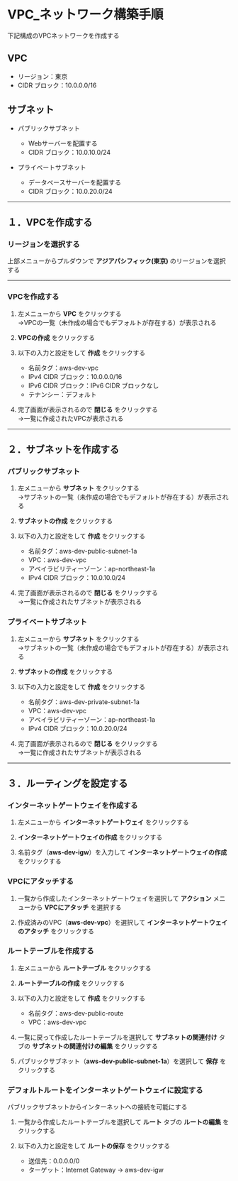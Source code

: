 # VPC_ネットワーク構築手順

下記構成のVPCネットワークを作成する

## VPC

* リージョン：東京
* CIDR ブロック：10.0.0.0/16

## サブネット

* パブリックサブネット
  * Webサーバーを配置する
  * CIDR ブロック：10.0.10.0/24

* プライベートサブネット
  * データベースサーバーを配置する
  * CIDR ブロック：10.0.20.0/24

***

## １．VPCを作成する

### リージョンを選択する

上部メニューからプルダウンで __アジアパシフィック(東京)__ のリージョンを選択する

***

### VPCを作成する

1. 左メニューから __VPC__ をクリックする  
  →VPCの一覧（未作成の場合でもデフォルトが存在する）が表示される

2. __VPCの作成__ をクリックする

3. 以下の入力と設定をして __作成__ をクリックする
    * 名前タグ：aws-dev-vpc
    * IPv4 CIDR ブロック：10.0.0.0/16
    * IPv6 CIDR ブロック：IPv6 CIDR ブロックなし
    * テナンシー：デフォルト

4. 完了画面が表示されるので __閉じる__ をクリックする  
  →一覧に作成されたVPCが表示される

***

## ２．サブネットを作成する

### パブリックサブネット

1. 左メニューから __サブネット__ をクリックする  
  →サブネットの一覧（未作成の場合でもデフォルトが存在する）が表示される

2. __サブネットの作成__ をクリックする

3. 以下の入力と設定をして __作成__ をクリックする
    * 名前タグ：aws-dev-public-subnet-1a
    * VPC：aws-dev-vpc
    * アベイラビリティーゾーン：ap-northeast-1a
    * IPv4 CIDR ブロック：10.0.10.0/24

4. 完了画面が表示されるので __閉じる__ をクリックする  
  →一覧に作成されたサブネットが表示される

### プライベートサブネット

1. 左メニューから __サブネット__ をクリックする  
  →サブネットの一覧（未作成の場合でもデフォルトが存在する）が表示される

2. __サブネットの作成__ をクリックする

3. 以下の入力と設定をして __作成__ をクリックする
    * 名前タグ：aws-dev-private-subnet-1a
    * VPC：aws-dev-vpc
    * アベイラビリティーゾーン：ap-northeast-1a
    * IPv4 CIDR ブロック：10.0.20.0/24

4. 完了画面が表示されるので __閉じる__ をクリックする  
  →一覧に作成されたサブネットが表示される

***

## ３．ルーティングを設定する

### インターネットゲートウェイを作成する

1. 左メニューから __インターネットゲートウェイ__ をクリックする

2. __インターネットゲートウェイの作成__ をクリックする

3. 名前タグ（__aws-dev-igw__）を入力して __インターネットゲートウェイの作成__ をクリックする

### VPCにアタッチする

1. 一覧から作成したインターネットゲートウェイを選択して __アクション__ メニューから __VPCにアタッチ__ を選択する

2. 作成済みのVPC（__aws-dev-vpc__）を選択して __インターネットゲートウェイのアタッチ__ をクリックする

### ルートテーブルを作成する

1. 左メニューから __ルートテーブル__ をクリックする

2. __ルートテーブルの作成__ をクリックする

3. 以下の入力と設定をして __作成__ をクリックする
    * 名前タグ：aws-dev-public-route
    * VPC：aws-dev-vpc

4. 一覧に戻って作成したルートテーブルを選択して __サブネットの関連付け__ タブの __サブネットの関連付けの編集__ をクリックする

5. パブリックサブネット（__aws-dev-public-subnet-1a__）を選択して __保存__ をクリックする

### デフォルトルートをインターネットゲートウェイに設定する

パブリックサブネットからインターネットへの接続を可能にする

1. 一覧から作成したルートテーブルを選択して __ルート__ タブの __ルートの編集__ をクリックする

2. 以下の入力と設定をして __ルートの保存__ をクリックする
    * 送信先：0.0.0.0/0
    * ターゲット：Internet Gateway → aws-dev-igw
